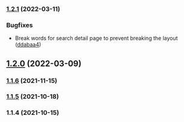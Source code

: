 ### [1.2.1](https://github.com/superbrave/frontend-search-component/compare/1.2.0...1.2.1) (2022-03-11)


### Bugfixes

* Break words for search detail page to prevent breaking the layout ([ddabaa4](https://github.com/superbrave/frontend-search-component/commit/ddabaa45634d86376811fe1f314bc2790c8d831a))

## [1.2.0](https://github.com/superbrave/frontend-search-component/compare/1.1.6...1.2.0) (2022-03-09)

### [1.1.6](https://github.com/superbrave/frontend-search-component/compare/1.1.5...1.1.6) (2021-11-15)

### [1.1.5](https://github.com/superbrave/frontend-search-component/compare/1.1.4...1.1.5) (2021-10-18)

### 1.1.4 (2021-10-15)


